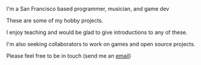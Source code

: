 I'm a San Francisco based programmer, musician, and game dev

These are some of my hobby projects.

I enjoy teaching and would be glad to give introductions to any of these.

I'm also seeking collaborators to work on games and open source projects.

Please feel free to be in touch (send me an [email](mailto:maxpleaner@gmail.com))